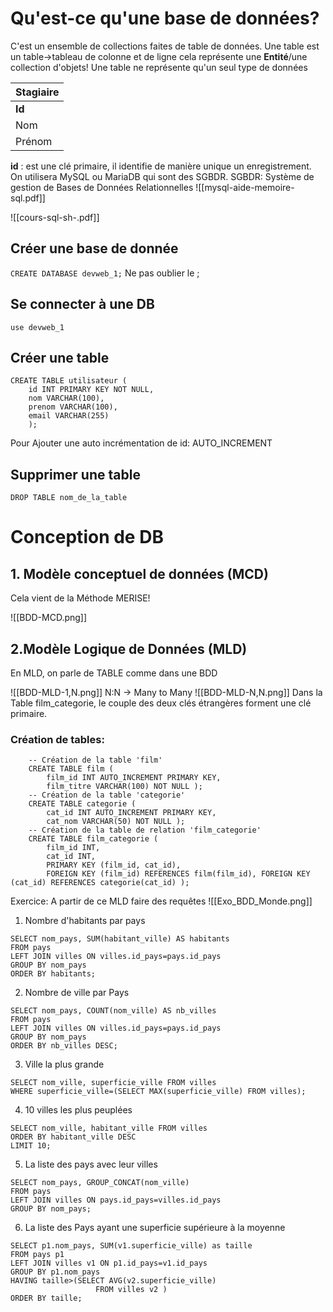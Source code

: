 

# Qu'est-ce qu'une base de données?
C'est un ensemble de collections faites de table de données.
Une table est un table->tableau de colonne et de ligne
	cela représente une **Entité**/une collection d'objets!
Une table ne représente qu'un seul type de données

| Stagiaire |
| :-------- |
| **Id**    |
| Nom       |
| Prénom    |
**id** : est une clé primaire, il identifie de manière unique un enregistrement.
On utilisera MySQL ou MariaDB qui sont des SGBDR.
SGBDR: Système de gestion de Bases de Données Relationnelles
![[mysql-aide-memoire-sql.pdf]]

![[cours-sql-sh-.pdf]]


## Créer une base de donnée

`CREATE DATABASE devweb_1;`
Ne pas oublier le ;

## Se connecter à une DB

 `use devweb_1`

## Créer une table
```
CREATE TABLE utilisateur ( 
	id INT PRIMARY KEY NOT NULL, 
	nom VARCHAR(100), 
	prenom VARCHAR(100), 
	email VARCHAR(255)
	);
```
Pour Ajouter une auto incrémentation de id: AUTO_INCREMENT
## Supprimer une table
```
DROP TABLE nom_de_la_table
```


# Conception de DB

## 1. Modèle conceptuel de données (MCD)

Cela vient de la Méthode MERISE!


![[BDD-MCD.png]]
## 2.Modèle Logique de Données (MLD)

En MLD, on parle de TABLE comme dans une BDD

![[BDD-MLD-1,N.png]]
N:N -> Many to Many
![[BDD-MLD-N,N.png]]
Dans la Table film_categorie, le couple des deux clés étrangères forment une clé primaire.


### Création de tables:

```
	-- Création de la table 'film' 
	CREATE TABLE film ( 
		film_id INT AUTO_INCREMENT PRIMARY KEY, 
		film_titre VARCHAR(100) NOT NULL ); 
	-- Création de la table 'categorie' 
	CREATE TABLE categorie ( 
		cat_id INT AUTO_INCREMENT PRIMARY KEY, 
		cat_nom VARCHAR(50) NOT NULL ); 
	-- Création de la table de relation 'film_categorie' 
	CREATE TABLE film_categorie ( 
		film_id INT, 
		cat_id INT, 
		PRIMARY KEY (film_id, cat_id), 
		FOREIGN KEY (film_id) REFERENCES film(film_id), FOREIGN KEY (cat_id) REFERENCES categorie(cat_id) );
```

Exercice:
A partir de ce MLD faire des requêtes
![[Exo_BDD_Monde.png]]

1. Nombre d'habitants par pays
```
SELECT nom_pays, SUM(habitant_ville) AS habitants
FROM pays
LEFT JOIN villes ON villes.id_pays=pays.id_pays
GROUP BY nom_pays
ORDER BY habitants;
```

2. Nombre de ville par Pays
```
SELECT nom_pays, COUNT(nom_ville) AS nb_villes
FROM pays
LEFT JOIN villes ON villes.id_pays=pays.id_pays
GROUP BY nom_pays
ORDER BY nb_villes DESC;
```

3. Ville la plus grande
```
SELECT nom_ville, superficie_ville FROM villes
WHERE superficie_ville=(SELECT MAX(superficie_ville) FROM villes);
```

4. 10 villes les plus peuplées
```
SELECT nom_ville, habitant_ville FROM villes
ORDER BY habitant_ville DESC
LIMIT 10;
```

5. La liste des pays avec leur villes
```
SELECT nom_pays, GROUP_CONCAT(nom_ville)
FROM pays
LEFT JOIN villes ON pays.id_pays=villes.id_pays
GROUP BY nom_pays;
```

6. La liste des Pays ayant une superficie supérieure à la moyenne
```
SELECT p1.nom_pays, SUM(v1.superficie_ville) as taille
FROM pays p1
LEFT JOIN villes v1 ON p1.id_pays=v1.id_pays
GROUP BY p1.nom_pays
HAVING taille>(SELECT AVG(v2.superficie_ville)
                   FROM villes v2 )
ORDER BY taille;  
```